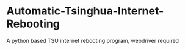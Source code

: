 # Automatic-Tsinghua-Internet-Rebooting
A python based TSU internet rebooting program, webdriver required 
